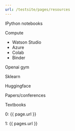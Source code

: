 ```yaml
---
url: /testsite/pages/resources
---
```

IPython notebooks

Compute
- Watson Studio
- Azure
- Colab
- Binder

Openai gym

Sklearn

Huggingface

Papers/conferences

Textbooks

0: {{ page.url }}

1: {{ pages.url }}
